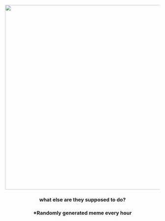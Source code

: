<p align="center">
        <img src="https://i.redd.it/4bxo3hwgu1y81.gif" width="600" height="600">
        </p>
        <h3 align="center">what else are they supposed to do?</h3>
        <h3 align="center">*Randomly generated meme every hour</h3>
    